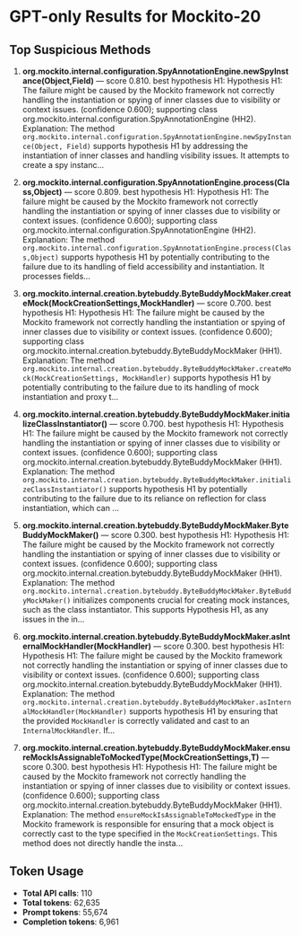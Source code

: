 # GPT-only Results for Mockito-20

## Top Suspicious Methods

1. **org.mockito.internal.configuration.SpyAnnotationEngine.newSpyInstance(Object,Field)** — score 0.810. best hypothesis H1: Hypothesis H1: The failure might be caused by the Mockito framework not correctly handling the instantiation or spying of inner classes due to visibility or context issues. (confidence 0.600); supporting class org.mockito.internal.configuration.SpyAnnotationEngine (HH2).
    Explanation: The method `org.mockito.internal.configuration.SpyAnnotationEngine.newSpyInstance(Object, Field)` supports hypothesis H1 by addressing the instantiation of inner classes and handling visibility issues. It attempts to create a spy instanc...

2. **org.mockito.internal.configuration.SpyAnnotationEngine.process(Class,Object)** — score 0.809. best hypothesis H1: Hypothesis H1: The failure might be caused by the Mockito framework not correctly handling the instantiation or spying of inner classes due to visibility or context issues. (confidence 0.600); supporting class org.mockito.internal.configuration.SpyAnnotationEngine (HH2).
    Explanation: The method `org.mockito.internal.configuration.SpyAnnotationEngine.process(Class,Object)` supports hypothesis H1 by potentially contributing to the failure due to its handling of field accessibility and instantiation. It processes fields...

3. **org.mockito.internal.creation.bytebuddy.ByteBuddyMockMaker.createMock(MockCreationSettings,MockHandler)** — score 0.700. best hypothesis H1: Hypothesis H1: The failure might be caused by the Mockito framework not correctly handling the instantiation or spying of inner classes due to visibility or context issues. (confidence 0.600); supporting class org.mockito.internal.creation.bytebuddy.ByteBuddyMockMaker (HH1).
    Explanation: The method `org.mockito.internal.creation.bytebuddy.ByteBuddyMockMaker.createMock(MockCreationSettings, MockHandler)` supports hypothesis H1 by potentially contributing to the failure due to its handling of mock instantiation and proxy t...

4. **org.mockito.internal.creation.bytebuddy.ByteBuddyMockMaker.initializeClassInstantiator()** — score 0.700. best hypothesis H1: Hypothesis H1: The failure might be caused by the Mockito framework not correctly handling the instantiation or spying of inner classes due to visibility or context issues. (confidence 0.600); supporting class org.mockito.internal.creation.bytebuddy.ByteBuddyMockMaker (HH1).
    Explanation: The method `org.mockito.internal.creation.bytebuddy.ByteBuddyMockMaker.initializeClassInstantiator()` supports hypothesis H1 by potentially contributing to the failure due to its reliance on reflection for class instantiation, which can ...

5. **org.mockito.internal.creation.bytebuddy.ByteBuddyMockMaker.ByteBuddyMockMaker()** — score 0.300. best hypothesis H1: Hypothesis H1: The failure might be caused by the Mockito framework not correctly handling the instantiation or spying of inner classes due to visibility or context issues. (confidence 0.600); supporting class org.mockito.internal.creation.bytebuddy.ByteBuddyMockMaker (HH1).
    Explanation: The method `org.mockito.internal.creation.bytebuddy.ByteBuddyMockMaker.ByteBuddyMockMaker()` initializes components crucial for creating mock instances, such as the class instantiator. This supports Hypothesis H1, as any issues in the in...

6. **org.mockito.internal.creation.bytebuddy.ByteBuddyMockMaker.asInternalMockHandler(MockHandler)** — score 0.300. best hypothesis H1: Hypothesis H1: The failure might be caused by the Mockito framework not correctly handling the instantiation or spying of inner classes due to visibility or context issues. (confidence 0.600); supporting class org.mockito.internal.creation.bytebuddy.ByteBuddyMockMaker (HH1).
    Explanation: The method `org.mockito.internal.creation.bytebuddy.ByteBuddyMockMaker.asInternalMockHandler(MockHandler)` supports hypothesis H1 by ensuring that the provided `MockHandler` is correctly validated and cast to an `InternalMockHandler`. If...

7. **org.mockito.internal.creation.bytebuddy.ByteBuddyMockMaker.ensureMockIsAssignableToMockedType(MockCreationSettings,T)** — score 0.300. best hypothesis H1: Hypothesis H1: The failure might be caused by the Mockito framework not correctly handling the instantiation or spying of inner classes due to visibility or context issues. (confidence 0.600); supporting class org.mockito.internal.creation.bytebuddy.ByteBuddyMockMaker (HH1).
    Explanation: The method `ensureMockIsAssignableToMockedType` in the Mockito framework is responsible for ensuring that a mock object is correctly cast to the type specified in the `MockCreationSettings`. This method does not directly handle the insta...


## Token Usage

- **Total API calls**: 110
- **Total tokens**: 62,635
- **Prompt tokens**: 55,674
- **Completion tokens**: 6,961
